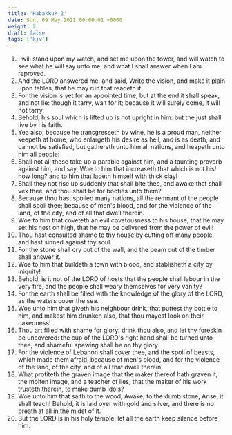 ```yaml
---
title: 'Habakkuk 2'
date: Sun, 09 May 2021 00:00:01 +0000
weight: 2
draft: false
tags: ['kjv'] 
---
```


1. I will stand upon my watch, and set me upon the tower, and will watch to see what he will say unto me, and what I shall answer when I am reproved.
2. And the LORD answered me, and said, Write the vision, and make it plain upon tables, that he may run that readeth it.
3. For the vision is yet for an appointed time, but at the end it shall speak, and not lie: though it tarry, wait for it; because it will surely come, it will not tarry.
4. Behold, his soul which is lifted up is not upright in him: but the just shall live by his faith.
5. Yea also, because he transgresseth by wine, he is a proud man, neither keepeth at home, who enlargeth his desire as hell, and is as death, and cannot be satisfied, but gathereth unto him all nations, and heapeth unto him all people:
6. Shall not all these take up a parable against him, and a taunting proverb against him, and say, Woe to him that increaseth that which is not his! how long? and to him that ladeth himself with thick clay!
7. Shall they not rise up suddenly that shall bite thee, and awake that shall vex thee, and thou shalt be for booties unto them?
8. Because thou hast spoiled many nations, all the remnant of the people shall spoil thee; because of men's blood, and for the violence of the land, of the city, and of all that dwell therein.
9. Woe to him that coveteth an evil covetousness to his house, that he may set his nest on high, that he may be delivered from the power of evil!
10. Thou hast consulted shame to thy house by cutting off many people, and hast sinned against thy soul.
11. For the stone shall cry out of the wall, and the beam out of the timber shall answer it.
12. Woe to him that buildeth a town with blood, and stablisheth a city by iniquity!
13. Behold, is it not of the LORD of hosts that the people shall labour in the very fire, and the people shall weary themselves for very vanity?
14. For the earth shall be filled with the knowledge of the glory of the LORD, as the waters cover the sea.
15. Woe unto him that giveth his neighbour drink, that puttest thy bottle to him, and makest him drunken also, that thou mayest look on their nakedness!
16. Thou art filled with shame for glory: drink thou also, and let thy foreskin be uncovered: the cup of the LORD's right hand shall be turned unto thee, and shameful spewing shall be on thy glory.
17. For the violence of Lebanon shall cover thee, and the spoil of beasts, which made them afraid, because of men's blood, and for the violence of the land, of the city, and of all that dwell therein.
18. What profiteth the graven image that the maker thereof hath graven it; the molten image, and a teacher of lies, that the maker of his work trusteth therein, to make dumb idols?
19. Woe unto him that saith to the wood, Awake; to the dumb stone, Arise, it shall teach! Behold, it is laid over with gold and silver, and there is no breath at all in the midst of it.
20. But the LORD is in his holy temple: let all the earth keep silence before him.
